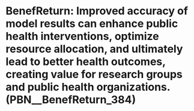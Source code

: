 # BenefReturn: __Improved accuracy of model results can enhance public health interventions, optimize resource allocation, and ultimately lead to better health outcomes, creating value for research groups and public health organizations.__ (PBN__BenefReturn_384)

